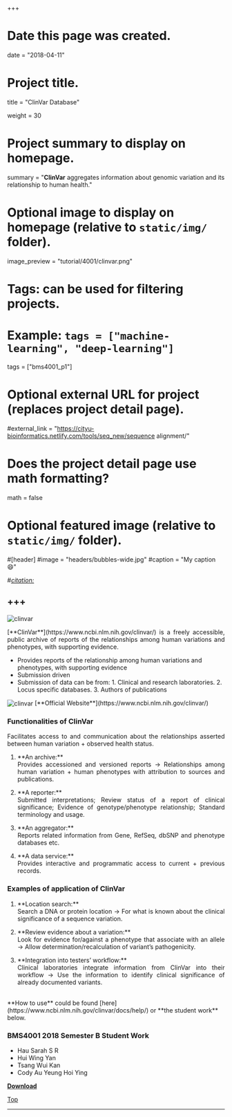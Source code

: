 +++
# Date this page was created.
date = "2018-04-11"

# Project title.
title = "ClinVar Database"

weight = 30
# Project summary to display on homepage.
summary = "**ClinVar** aggregates information about genomic variation and its relationship to human health."

# Optional image to display on homepage (relative to `static/img/` folder).
image_preview = "tutorial/4001/clinvar.png"

# Tags: can be used for filtering projects.
# Example: `tags = ["machine-learning", "deep-learning"]`
tags = ["bms4001_p1"]

# Optional external URL for project (replaces project detail page).
#external_link = "https://cityu-bioinformatics.netlify.com/tools/seq_new/sequence alignment/"


# Does the project detail page use math formatting?
math = false

# Optional featured image (relative to `static/img/` folder).
#[header]
#image = "headers/bubbles-wide.jpg"
#caption = "My caption :smile:"

#*[citation:](http://www.sequence-alignment.com/)*

+++
---
<img src="/img/tutorial/4001/clinvar.png" alt="clinvar" align="center">

<span id="top"></span>

<p align="justify">[**ClinVar**](https://www.ncbi.nlm.nih.gov/clinvar/) is a freely accessible, public archive of reports of the relationships among human variations and phenotypes, with supporting evidence. 

* Provides reports of the relationship among human variations and phenotypes, with supporting evidence
* Submission driven
* Submission of data can be from: 1. Clinical and research laboratories. 2. Locus specific databases. 3. Authors of publications

<img src="/img/tutorial/4001/clinvar2.png" alt="clinvar" align="center">
[**Official Website**](https://www.ncbi.nlm.nih.gov/clinvar/)

### Functionalities of ClinVar

<p align="justify">Facilitates access to and communication about the relationships asserted between human variation + observed health status.

1. <p align="justify">**An archive:**<br>Provides accessioned and versioned reports → Relationships among human variation + human phenotypes with attribution to sources and publications.
2. <p align="justify">**A reporter:**<br>Submitted interpretations; Review status of a report of clinical significance; Evidence of genotype/phenotype relationship; Standard terminology and usage.
3. <p align="justify">**An aggregator:**<br>Reports related information from Gene, RefSeq, dbSNP and phenotype databases etc.
4. <p align="justify">**A data service:**<br>Provides interactive and programmatic access to current + previous records.

### Examples of application of ClinVar

1. <p align="justify">**Location search:**<br>Search a DNA or protein location → For what is known about the clinical significance of a sequence variation.
2. <p align="justify">**Review evidence about a variation:**<br>Look for evidence for/against a phenotype that associate with an allele → Allow determination/recalculation of variant’s pathogenicity.
3. <p align="justify">**Integration into testers’ workflow:**<br>Clinical laboratories integrate information from ClinVar into their workflow → Use the information to identify clinical significance of already documented variants.

<br>
**How to use** could be found [here](https://www.ncbi.nlm.nih.gov/clinvar/docs/help/) or **the student work** below.

### BMS4001 2018 Semester B Student Work

* Hau Sarah S R
* Hui Wing Yan 
* Tsang Wui Kan 
* Cody Au Yeung Hoi Ying 

[**Download**](https://doc-0o-b4-docs.googleusercontent.com/docs/securesc/e26fd49upnna624jdr6rqrvfbll89ce5/a2b5v809t749mcu3plcu2k9rhneq7tp0/1524916800000/07193667370322989573/07193667370322989573/1FrhuJQfZXBSh_ZmNf995you1b_9b9wKX?e=download)

[<i class="fa fa-hand-o-up fa-1x "></i>Top](#top)

---